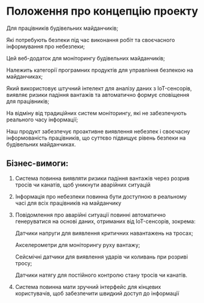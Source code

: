# Положення про концепцію проекту

Для працівників будівельних майданчиків;

Які потребують безпеки під час виконання робіт та своєчасного інформування про небезпеки;

Цей веб-додаток для моніторингу будівельних майданчиків;

Належить категорії програмних продуктів для управління безпекою на майданчиках;

Який використовує штучний інтелект для аналізу даних з IoT-сенсорів, виявляє ризики падіння вантажів та автоматично формує сповіщення для працівників;

На відміну від традиційних систем моніторингу, які не забезпечують реального часу інформації;

Наш продукт забезпечує проактивне виявлення небезпек і своєчасну інформованість працівників, що суттєво підвищує рівень безпеки на будівельних майданчиках.

## Бізнес-вимоги:

1. Система повинна виявляти ризики падіння вантажів через розрив тросів чи канатів, щоб уникнути аварійних ситуацій

2. Інформація про небезпеки повинна бути доступною в реальному часі для всіх працівників на майданчику

3. Повідомлення про аварійні ситуації повинні автоматично генеруватися на основі даних, отриманих від IoT-сенсорів, зокрема:

    Датчики напруги для виявлення критичних навантажень на тросах;

    Акселерометри для моніторингу руху вантажу;

    Сейсмічні датчики для виявлення ударів чи коливань при розриві тросу;

    Датчики натягу для постійного контролю стану тросів чи канатів.

4. Система повинна мати зручний інтерфейс для кінцевих користувачів, щоб забезпечити швидкий доступ до інформації
